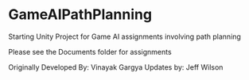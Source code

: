 # GameAIPathPlanning
Starting Unity Project for Game AI assignments involving path planning

Please see the Documents folder for assignments

Originally Developed By: Vinayak Gargya
Updates by: Jeff Wilson
